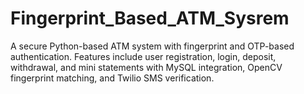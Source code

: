 # Fingerprint_Based_ATM_Sysrem
A secure Python-based ATM system with fingerprint and OTP-based authentication. Features include user registration, login, deposit, withdrawal, and mini statements with MySQL integration, OpenCV fingerprint matching, and Twilio SMS verification.
